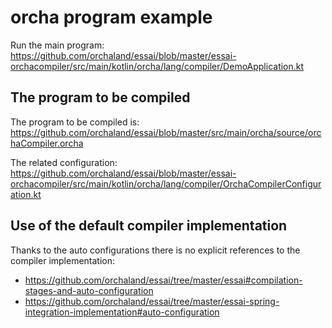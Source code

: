 # orcha program example

Run the main program: https://github.com/orchaland/essai/blob/master/essai-orchacompiler/src/main/kotlin/orcha/lang/compiler/DemoApplication.kt

## The program to be compiled

The program to be compiled is: https://github.com/orchaland/essai/blob/master/src/main/orcha/source/orchaCompiler.orcha

The related configuration: https://github.com/orchaland/essai/blob/master/essai-orchacompiler/src/main/kotlin/orcha/lang/compiler/OrchaCompilerConfiguration.kt

## Use of the default compiler implementation

Thanks to the auto configurations there is no explicit references to the compiler implementation:
- https://github.com/orchaland/essai/tree/master/essai#compilation-stages-and-auto-configuration
- https://github.com/orchaland/essai/tree/master/essai-spring-integration-implementation#auto-configuration
